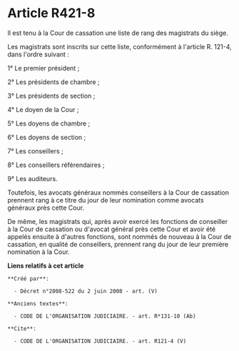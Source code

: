 # Article R421-8

Il est tenu à la Cour de cassation une liste de rang des magistrats du siège. 

Les magistrats sont inscrits sur cette liste, conformément à l'article R. 121-4, dans l'ordre suivant : 

1° Le premier président ; 

2° Les présidents de chambre ; 

3° Les présidents de section ; 

4° Le doyen de la Cour ; 

5° Les doyens de chambre ; 

6° Les doyens de section ; 

7° Les conseillers ; 

8° Les conseillers référendaires ; 

9° Les auditeurs. 

Toutefois, les avocats généraux nommés conseillers à la Cour de cassation prennent rang à ce titre du jour de leur nomination
comme avocats généraux près cette Cour. 

De même, les magistrats qui, après avoir exercé les fonctions de conseiller à la Cour de cassation ou d'avocat général près
cette Cour et avoir été appelés ensuite à d'autres fonctions, sont nommés de nouveau à la Cour de cassation, en qualité de
conseillers, prennent rang du jour de leur première nomination à la Cour.

**Liens relatifs à cet article**

	**Créé par**:

	  - Décret n°2008-522 du 2 juin 2008 - art. (V)

	**Anciens textes**:

	  - CODE DE L'ORGANISATION JUDICIAIRE. - art. R*131-10 (Ab)

	**Cite**:

	  - CODE DE L'ORGANISATION JUDICIAIRE. - art. R121-4 (V)

